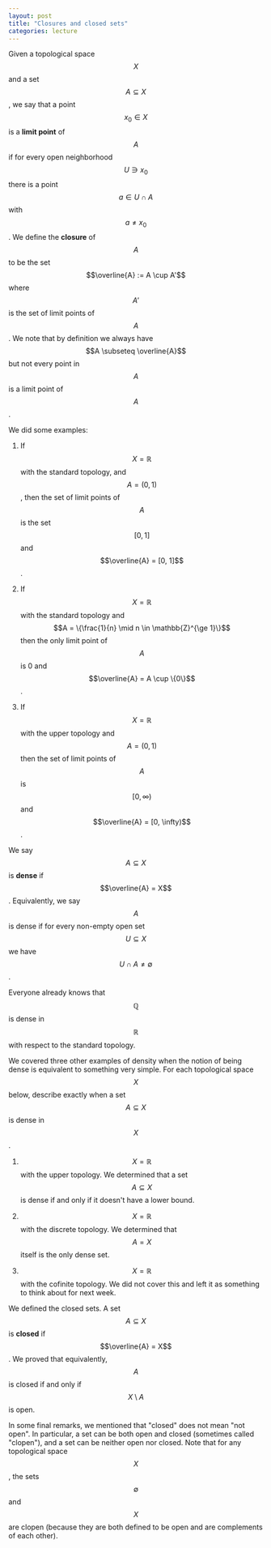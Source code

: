 ```yaml
---
layout: post
title: "Closures and closed sets"
categories: lecture
---
```


Given a topological space $$X$$ and a set $$A \subseteq X$$, we say that a point $$x_0 \in X$$ is a **limit point** of $$A$$ if for every open neighborhood $$U \ni x_0$$ there is a point $$a \in U \cap A$$ with $$a \neq x_0$$.
We define the **closure** of $$A$$ to be the set $$\overline{A} := A \cup A'$$ where $$A'$$ is the set of limit points of $$A$$.
We note that by definition we always have $$A \subseteq \overline{A}$$ but not every point in $$A$$ is a limit point of $$A$$.

We did some examples:

1. If $$X = \mathbb{R}$$ with the standard topology, and $$A = (0, 1)$$, then the set of limit points of $$A$$ is the set $$[0, 1]$$ and $$\overline{A} = [0, 1]$$.


2. If $$X = \mathbb{R}$$ with the standard topology and $$A = \{\frac{1}{n} \mid n \in \mathbb{Z}^{\ge 1}\}$$ then the only limit point of $$A$$ is 0 and $$\overline{A} = A \cup \{0\}$$.

3. If $$X = \mathbb{R}$$ with the upper topology and $$A = (0, 1)$$ then the set of limit points of $$A$$ is $$[0, \infty)$$ and $$\overline{A} = [0, \infty)$$.

We say $$A \subseteq X$$ is **dense** if $$\overline{A} = X$$.
Equivalently, we say $$A$$ is dense if for every non-empty open set $$U \subseteq X$$ we have $$U \cap A \neq \emptyset$$.

Everyone already knows that $$\mathbb{Q}$$ is dense in $$\mathbb{R}$$ with respect to the standard topology.

We covered three other examples of density when the notion of being dense is equivalent to something very simple.
For each topological space $$X$$ below, describe exactly when a set $$A \subseteq X$$ is dense in $$X$$.

1. $$X = \mathbb{R}$$ with the upper topology. We determined that a set $$A \subseteq X$$ is dense if and only if it doesn't have a lower bound.

2. $$X = \mathbb{R}$$ with the discrete topology. We determined that $$A = X$$ itself is the only dense set.

3. $$X = \mathbb{R}$$ with the cofinite topology. We did not cover this and left it as something to think about for next week.

We defined the closed sets. A set $$A \subseteq X$$ is **closed** if $$\overline{A} = X$$.
We proved that equivalently, $$A$$ is closed if and only if $$X \setminus A$$ is open.

In some final remarks, we mentioned that "closed" does not mean "not open". In particular, a set can be both open and closed (sometimes called "clopen"), and a set can be neither open nor closed.
Note that for any topological space $$X$$, the sets $$\emptyset$$ and $$X$$ are clopen (because they are both defined to be open and are complements of each other).